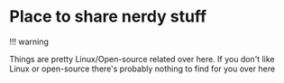# Place to share nerdy stuff

!!! warning

Things are pretty Linux/Open-source related over here.
If you don't like Linux or open-source there's probably
nothing to find for you over here
